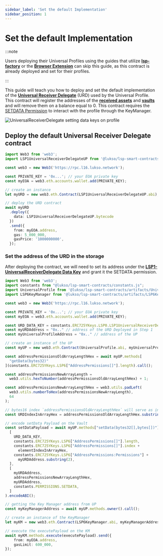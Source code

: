 ```yaml
---
sidebar_label: 'Set the default Implementation'
sidebar_position: 1
---
```


# Set the default Implementation

:::note

Users deploying their Universal Profiles using the guides that utilize **[lsp-factory](../universal-profile/create-profile.md)** or the **[Browser Extension](../browser-extension/create-a-universal-profile.md)** can skip this guide, as this contract is already deployed and set for their profiles.

:::

This guide will teach you how to deploy and set the default implementation of the **[Universal Receiver Delegate](../../standards/smart-contracts/lsp1-universal-receiver-delegate-up.md)** (URD) used by the Universal Profile. This contract will register the addresses of the **[received assets](../../standards/universal-profile/lsp5-received-assets.md)** and **[vaults](../../standards/universal-profile/lsp10-received-vaults.md)** and will remove them on a balance equal to 0. This contract requires the [SETDATA Permission](../../standards/universal-profile/lsp6-key-manager.md#permissions) to interact with the profile through the KeyManager.

![UniversalReceiverDelegate setting data keys on profile](/img/token-transfer-4.jpg)

## Deploy the default Universal Receiver Delegate contract

```typescript title="Deploying the Universal Receiver Delegate of the Universal Profile"
import Web3 from 'web3';
import LSP1UniversalReceiverDelegateUP from '@lukso/lsp-smart-contracts/artifacts/LSP1UniversalReceiverDelegateUP.json';

const web3 = new Web3('https://rpc.l16.lukso.network');

const PRIVATE_KEY = '0x...'; // your EOA private key
const myEOA = web3.eth.accounts.wallet.add(PRIVATE_KEY);

// create an instance
let myURD = new web3.eth.Contract(LSP1UniversalReceiverDelegateUP.abi);

// deploy the URD contract
await myURD
  .deploy({
    data: LSP1UniversalReceiverDelegateUP.bytecode
  })
  .send({
    from: myEOA.address,
    gas: 5_000_000,
    gasPrice: '1000000000',
  });
```

### Set the address of the URD in the storage

After deploying the contract, we will need to set its address under the **[LSP1-UniversalReceiverDelegate Data Key](../../standards/generic-standards/lsp1-universal-receiver.md#extension)** and grant it the SETDATA permission.

```typescript title="Setting address of the URD in the storage"
import Web3 from 'web3';
import constants from "@lukso/lsp-smart-contracts/constants.js";
import UniversalProfile from '@lukso/lsp-smart-contracts/artifacts/UniversalProfile.json';
import LSP6KeyManager from '@lukso/lsp-smart-contracts/artifacts/LSP6KeyManager.json';

const web3 = new Web3('https://rpc.l16.lukso.network');

const PRIVATE_KEY = '0x...'; // your EOA private key
const myEOA = web3.eth.accounts.wallet.add(PRIVATE_KEY);

const URD_DATA_KEY = constants.ERC725YKeys.LSP0.LSP1UniversalReceiverDelegate;
const myURDAddress = "0x.." // address of the URD Deployed in Step 1
const myUniversalProfileAddress = "0x.." // address of the UP

// create an instance of the UP
const myUP = new web3.eth.Contract(UniversalProfile.abi, myUniversalProfileAddress);

const addressPermissionsOldArrayLengthHex = await myUP.methods[
  "getData(bytes32)"
](constants.ERC725YKeys.LSP6["AddressPermissions[]"].length).call();

const addressPermissionsNewArrayLength =
  web3.utils.hexToNumber(addressPermissionsOldArrayLengthHex) + 1;

const addressPermissionsNewArrayLengthHex = web3.utils.padLeft(
  web3.utils.numberToHex(addressPermissionsNewArrayLength),
  64
);

// bytes16 index `addressPermissionsOldArrayLengthHex` will serve as index
const URDIndexInArrayHex = addressPermissionsOldArrayLengthHex.substring(34,66);

// encode setData Payload on the Vault
const setDataPayload = await myUP.methods["setData(bytes32[],bytes[])"](
  [
    URD_DATA_KEY,
    constants.ERC725YKeys.LSP6["AddressPermissions[]"].length,
    constants.ERC725YKeys.LSP6["AddressPermissions[]"].index +
      elementIndexInArrayHex,
    constants.ERC725YKeys.LSP6["AddressPermissions:Permissions"] +
      myURDAddress.substring(2),
  ],
  [
    myURDAddress,
    addressPermissionsNewArrayLengthHex,
    myURDAddress,
    constants.PERMISSIONS.SETDATA,
  ]
).encodeABI();

// getting the Key Manager address from UP
const myKeyManagerAddress = await myUP.methods.owner().call();

// create an instance of the KeyManager
let myKM = new web3.eth.Contract(LSP6KeyManager.abi, myKeyManagerAddress);

// execute the executePayload on the KM
await myKM.methods.execute(executePayload).send({
    from: myEOA.address,
    gasLimit: 600_000,
});
```